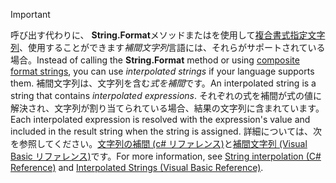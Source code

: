
> [!IMPORTANT] 
> <span data-ttu-id="07569-101">呼び出す代わりに、 **String.Format**メソッドまたはを使用して[複合書式指定文字列](~/docs/standard/base-types/composite-formatting.md)、使用することができます*補間文字列*言語には、それらがサポートされている場合。</span><span class="sxs-lookup"><span data-stu-id="07569-101">Instead of calling the **String.Format** method or using [composite format strings](~/docs/standard/base-types/composite-formatting.md), you can use *interpolated strings* if your language supports them.</span></span> <span data-ttu-id="07569-102">補間文字列は、文字列を含む*式を補間*です。</span><span class="sxs-lookup"><span data-stu-id="07569-102">An interpolated string is a string that contains *interpolated expressions*.</span></span> <span data-ttu-id="07569-103">それぞれの式を補間が式の値に解決され、文字列が割り当てられている場合、結果の文字列に含まれています。</span><span class="sxs-lookup"><span data-stu-id="07569-103">Each interpolated expression is resolved with the expression's value and included in the result string when the string is assigned.</span></span> <span data-ttu-id="07569-104">詳細については、次を参照してください。[文字列の補間 (c# リファレンス)](~/docs/csharp/language-reference/tokens/interpolated.md)と[補間文字列 (Visual Basic リファレンス)](~/docs/visual-basic/programming-guide/language-features/strings/interpolated-strings.md)です。</span><span class="sxs-lookup"><span data-stu-id="07569-104">For more information, see [String interpolation (C# Reference)](~/docs/csharp/language-reference/tokens/interpolated.md) and [Interpolated Strings (Visual Basic Reference)](~/docs/visual-basic/programming-guide/language-features/strings/interpolated-strings.md).</span></span> 
